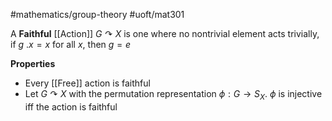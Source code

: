 #mathematics/group-theory #uoft/mat301 

A **Faithful** [[Action]] $G\curvearrowright X$ is one where no nontrivial element acts trivially, if $g \ .x=x$ for all $x$, then $g=e$

**Properties**
- Every [[Free]] action is faithful
- Let $G\curvearrowright X$ with the permutation representation $\phi : G\rightarrow  S_{X}$. $\phi$ is injective iff the action is faithful